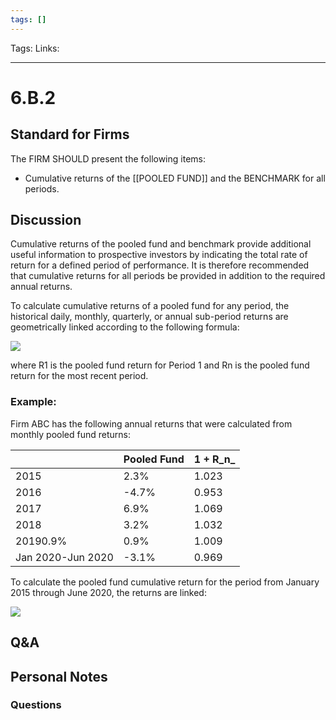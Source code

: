 ```yaml
---
tags: []
---
```

Tags:
Links: 
___
# 6.B.2
## Standard for Firms
The FIRM SHOULD present the following items:
- Cumulative returns of the [[POOLED FUND]] and the BENCHMARK for all periods.
## Discussion
Cumulative returns of the pooled fund and benchmark provide additional useful information to prospective investors by indicating the total rate of return for a defined period of performance. It is therefore recommended that cumulative returns for all periods be provided in addition to the required annual returns.

To calculate cumulative returns of a pooled fund for any period, the historical daily, monthly, quarterly, or annual sub-period returns are geometrically linked according to the following formula:

![](https://www.gipsstandards.org/wp-content/themes/gips/pdf_img/for_firms/6.A.10.3.png)

where R1 is the pooled fund return for Period 1 and Rn is the pooled fund return for the most recent period.

### Example:
Firm ABC has the following annual returns that were calculated from monthly pooled fund returns:

||Pooled Fund|1 + R_n_|
|---|---|---|
|2015|2.3%|1.023|
|2016|-4.7%|0.953|
|2017|6.9%|1.069|
|2018|3.2%|1.032|
|20190.9%|0.9%|1.009|
|Jan 2020-Jun 2020|-3.1%|0.969|

To calculate the pooled fund cumulative return for the period from January 2015 through June 2020, the returns are linked:

![](https://www.gipsstandards.org/wp-content/themes/gips/pdf_img/for_firms/6.A.10.4.png)
## Q&A

## Personal Notes

### Questions